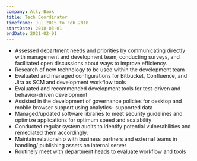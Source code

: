 ```yaml
---
company: Ally Bank
title: Tech Coordinator
timeframe: Jul 2015 to Feb 2018
startDate: 2018-03-01
endDate: 2021-02-01
---
```


-  Assessed department needs and priorities by communicating directly with management and
development team, conducting surveys, and facilitated open discussions about ways to improve efficiency.
-  Research of new technology to be used within the development team
-  Evaluated and managed configurations for Bitbucket, Confluence, and Jira as SCM and development workflow tools
-  Evaluated and recommended development tools for test-driven and behavior-driven development
-  Assisted in the development of governance policies for desktop and mobile browser support using analytics- supported data
- Managed/updated software libraries to meet security guidelines and optimize applications for optimum speed and scalability
-  Conducted regular system audits to identify potential vulnerabilities and remediated them accordingly.
-  Maintain relationship with business partners and external teams in handling/ publishing assets on internal server
-  Routinely meet with department heads to evaluate workflow and tools
